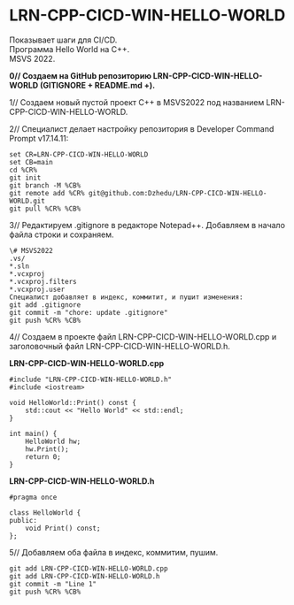 # LRN-CPP-CICD-WIN-HELLO-WORLD

Показывает шаги для CI/CD.  
Программа Hello World на C++.   
MSVS 2022.  

**0// Создаем на GitHub репозиторию LRN-CPP-CICD-WIN-HELLO-WORLD (GITIGNORE + README.md +).**  
  
1// Создаем новый пустой проект С++ в MSVS2022 под названием LRN-CPP-CICD-WIN-HELLO-WORLD.  
  
2// Специалист делает настройку репозитория в Developer Command Prompt v17.14.11:  
```
set CR=LRN-CPP-CICD-WIN-HELLO-WORLD  
set CB=main  
cd %CR%  
git init  
git branch -M %CB%  
git remote add %CR% git@github.com:Dzhedu/LRN-CPP-CICD-WIN-HELLO-WORLD.git  
git pull %CR% %CB%
```
  
3// Редактируем .gitignore в редакторе Notepad++. Добавляем в начало файла строки и сохраняем.  
```
\# MSVS2022  
.vs/  
*.sln  
*.vcxproj  
*.vcxproj.filters  
*.vcxproj.user  
Специалист добавляет в индекс, коммитит, и пушит изменения:  
git add .gitignore  
git commit -m "chore: update .gitignore"  
git push %CR% %CB%
```
  
4// Создаем в проекте файл LRN-CPP-CICD-WIN-HELLO-WORLD.cpp и заголовочный файл LRN-CPP-CICD-WIN-HELLO-WORLD.h.  

**LRN-CPP-CICD-WIN-HELLO-WORLD.cpp**  
```
#include "LRN-CPP-CICD-WIN-HELLO-WORLD.h"
#include <iostream>

void HelloWorld::Print() const {
    std::cout << "Hello World" << std::endl;
}

int main() {
    HelloWorld hw;
    hw.Print();
    return 0;
}  
```
**LRN-CPP-CICD-WIN-HELLO-WORLD.h**  
```
#pragma once

class HelloWorld {
public:
    void Print() const;
};
```

5// Добавляем оба файла в индекс, коммитим, пушим.  
```
git add LRN-CPP-CICD-WIN-HELLO-WORLD.cpp
git add LRN-CPP-CICD-WIN-HELLO-WORLD.h
git commit -m "Line 1"
git push %CR% %CB%
```
  



